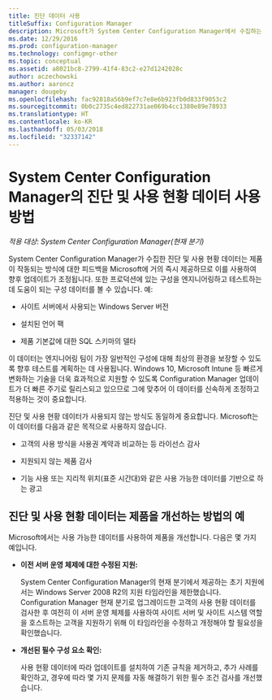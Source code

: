 ```yaml
---
title: 진단 데이터 사용
titleSuffix: Configuration Manager
description: Microsoft가 System Center Configuration Manager에서 수집하는 진단 및 사용 현황 데이터를 사용하는 방식을 알아봅니다.
ms.date: 12/29/2016
ms.prod: configuration-manager
ms.technology: configmgr-other
ms.topic: conceptual
ms.assetid: a8021bc8-2799-41f4-83c2-e27d1242028c
author: aczechowski
ms.author: aaroncz
manager: dougeby
ms.openlocfilehash: fac92818a56b9ef7c7e8e6b923fb0d833f9053c2
ms.sourcegitcommit: 0b0c2735c4ed822731ae069b4cc1380e89e78933
ms.translationtype: HT
ms.contentlocale: ko-KR
ms.lasthandoff: 05/03/2018
ms.locfileid: "32337142"
---
```

# <a name="how-diagnostics-and-usage-data-is-used-for-system-center-configuration-manager"></a>System Center Configuration Manager의 진단 및 사용 현황 데이터 사용 방법

*적용 대상: System Center Configuration Manager(현재 분기)*

System Center Configuration Manager가 수집한 진단 및 사용 현황 데이터는 제품이 작동되는 방식에 대한 피드백을 Microsoft에 거의 즉시 제공하므로 이를 사용하여 향후 업데이트가 조정됩니다. 또한 프로덕션에 있는 구성을 엔지니어링하고 테스트하는 데 도움이 되는 구성 데이터를 볼 수 있습니다. 예:  

-   사이트 서버에서 사용되는 Windows Server 버전  

-   설치된 언어 팩  

-   제품 기본값에 대한 SQL 스키마의 델타  

이 데이터는 엔지니어링 팀이 가장 일반적인 구성에 대해 최상의 환경을 보장할 수 있도록 향후 테스트를 계획하는 데 사용됩니다. Windows 10, Microsoft Intune 등 빠르게 변화하는 기술을 더욱 효과적으로 지원할 수 있도록 Configuration Manager 업데이트가 더 빠른 주기로 릴리스되고 있으므로 그에 맞추어 이 데이터를 신속하게 조정하고 적용하는 것이 중요합니다.  

진단 및 사용 현황 데이터가 사용되지 않는 방식도 동일하게 중요합니다. Microsoft는 이 데이터를 다음과 같은 목적으로 사용하지 않습니다.  

-   고객의 사용 방식을 사용권 계약과 비교하는 등 라이선스 감사  

-   지원되지 않는 제품 감사  

-   기능 사용 또는 지리적 위치(표준 시간대)와 같은 사용 가능한 데이터를 기반으로 하는 광고  

##  <a name="bkmk_improve"></a> 진단 및 사용 현황 데이터는 제품을 개선하는 방법의 예  
Microsoft에서는 사용 가능한 데이터를 사용하여 제품을 개선합니다. 다음은 몇 가지 예입니다.  

-   **이전 서버 운영 체제에 대한 수정된 지원:**  

     System Center Configuration Manager의 현재 분기에서 제공하는 초기 지원에서는 Windows Server 2008 R2의 지원 타임라인을 제한했습니다. Configuration Manager 현재 분기로 업그레이드한 고객의 사용 현황 데이터를 검사한 후 여전히 이 서버 운영 체제를 사용하여 사이트 서버 및 사이트 시스템 역할을 호스트하는 고객을 지원하기 위해 이 타임라인을 수정하고 개정해야 할 필요성을 확인했습니다.  

-   **개선된 필수 구성 요소 확인:**  

     사용 현황 데이터에 따라 업데이트를 설치하여 기존 규칙을 제거하고, 추가 사례를 확인하고, 경우에 따라 몇 가지 문제를 자동 해결하기 위한 필수 조건 검사를 개선했습니다.  

